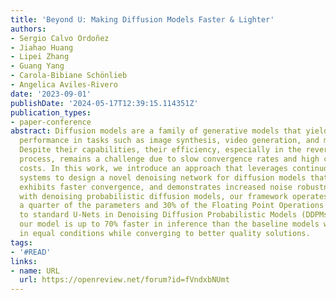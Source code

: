 ```yaml
---
title: 'Beyond U: Making Diffusion Models Faster & Lighter'
authors:
- Sergio Calvo Ordoñez
- Jiahao Huang
- Lipei Zhang
- Guang Yang
- Carola-Bibiane Schönlieb
- Angelica Aviles-Rivero
date: '2023-09-01'
publishDate: '2024-05-17T12:39:15.114351Z'
publication_types:
- paper-conference
abstract: Diffusion models are a family of generative models that yield record-breaking
  performance in tasks such as image synthesis, video generation, and molecule design.
  Despite their capabilities, their efficiency, especially in the reverse denoising
  process, remains a challenge due to slow convergence rates and high computational
  costs. In this work, we introduce an approach that leverages continuous dynamical
  systems to design a novel denoising network for diffusion models that is more parameter-efficient,
  exhibits faster convergence, and demonstrates increased noise robustness. Experimenting
  with denoising probabilistic diffusion models, our framework operates with approximately
  a quarter of the parameters and 30% of the Floating Point Operations (FLOPs) compared
  to standard U-Nets in Denoising Diffusion Probabilistic Models (DDPMs). Furthermore,
  our model is up to 70% faster in inference than the baseline models when measured
  in equal conditions while converging to better quality solutions.
tags:
- '#READ'
links:
- name: URL
  url: https://openreview.net/forum?id=fVndxbNUmt
---
```

